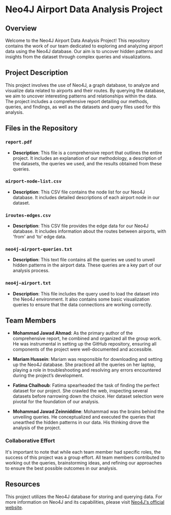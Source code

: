 # Neo4J Airport Data Analysis Project

## Overview
Welcome to the Neo4J Airport Data Analysis Project! This repository contains the work of our team dedicated to exploring and analyzing airport data using the Neo4J database. Our aim is to uncover hidden patterns and insights from the dataset through complex queries and visualizations.

## Project Description
This project involves the use of Neo4J, a graph database, to analyze and visualize data related to airports and their routes. By querying the database, we aim to uncover interesting patterns and relationships within the data. The project includes a comprehensive report detailing our methods, queries, and findings, as well as the datasets and query files used for this analysis.

## Files in the Repository

### `report.pdf`
- **Description**: This file is a comprehensive report that outlines the entire project. It includes an explanation of our methodology, a description of the datasets, the queries we used, and the results obtained from these queries.

### `airport-node-list.csv`
- **Description**: This CSV file contains the node list for our Neo4J database. It includes detailed descriptions of each airport node in our dataset.

### `iroutes-edges.csv`
- **Description**: This CSV file provides the edge data for our Neo4J database. It includes information about the routes between airports, with 'from' and 'to' edge data.

### `neo4j-airport-queries.txt`
- **Description**: This text file contains all the queries we used to unveil hidden patterns in the airport data. These queries are a key part of our analysis process.

### `neo4j-airport.txt`
- **Description**: This file includes the query used to load the dataset into the Neo4J environment. It also contains some basic visualization queries to ensure that the data connections are working correctly.

## Team Members
- **Mohammad Jawad Ahmad**: As the primary author of the comprehensive report, he combined and organized all the group work. He was instrumental in setting up the GitHub repository, ensuring all components of the project were well-documented and accessible.

- **Mariam Hussein**: Mariam was responsible for downloading and setting up the Neo4J database. She practiced all the queries on her laptop, playing a role in troubleshooting and resolving any errors encountered during the project’s development.

- **Fatima Chalhoub**: Fatima spearheaded the task of finding the perfect dataset for our project. She crawled the web, inspecting several datasets before narrowing down the choice. Her dataset selection were pivotal for the foundation of our analysis.

- **Mohammad Jawad Zeinniddine**: Mohammad was the brains behind the unveiling queries. He conceptualized and executed the queries that unearthed the hidden patterns in our data. His thinking drove the analysis of the project.

### Collaborative Effort
It's important to note that while each team member had specific roles, the success of this project was a group effort. All team members contributed to working out the queries, brainstorming ideas, and refining our approaches to ensure the best possible outcomes in our analysis.

## Resources
This project utilizes the Neo4J database for storing and querying data. For more information on Neo4J and its capabilities, please visit [Neo4J's official website](https://neo4j.com/).
